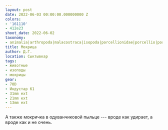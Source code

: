 ```yaml
---
layout: post
date: 2022-06-03 00:00:00.000000000 Z
colors:
- '161110'
- 412e23
shoot_date: 2022-06-02
taxonomy:
- animalia|arthropoda|malacostraca|isopoda|porcellionidae|porcellio|porcellio scaber
title: Мокрица
author: Д.Г.
location: Сыктывкар
tags:
- животные
- изоподы
- мокрицы
gear:
- 70D
- Индустар 61
- 31mm ext
- 21mm ext
- 13mm ext
---
```

А также мокричка в одуванчиковой пыльце --- вроде как удирает, а вроде как и не очень.
